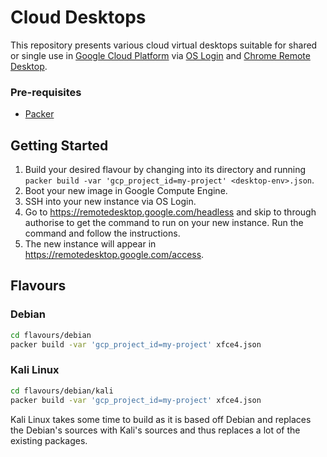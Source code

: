 # Cloud Desktops

This repository presents various cloud virtual desktops suitable for shared or single use in [Google Cloud Platform](https://cloud.google.com/) via [OS Login](https://cloud.google.com/compute/docs/oslogin) and [Chrome Remote Desktop](https://remotedesktop.google.com/).

### Pre-requisites

 * [Packer](https://packer.io/)

## Getting Started

1. Build your desired flavour by changing into its directory and running `packer build -var 'gcp_project_id=my-project' <desktop-env>.json`.
2. Boot your new image in Google Compute Engine.
3. SSH into your new instance via OS Login.
4. Go to https://remotedesktop.google.com/headless and skip to through authorise to get the command to run on your new instance. Run the command and follow the instructions.
5. The new instance will appear in https://remotedesktop.google.com/access.

## Flavours

### Debian

```bash
cd flavours/debian
packer build -var 'gcp_project_id=my-project' xfce4.json
```

### Kali Linux

```bash
cd flavours/debian/kali
packer build -var 'gcp_project_id=my-project' xfce4.json
```

Kali Linux takes some time to build as it is based off Debian and replaces the Debian's sources with Kali's sources and thus replaces a lot of the existing packages.
